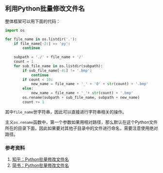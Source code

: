 ## 利用Python批量修改文件名

整体框架可以用下面的代码：

```python
import os

for file_name in os.listdir('.'):
    if file_name[-2:] == 'py':
        continue
    
    subpath = './' + file_name + '/'
    count = 1
    for sub_file_name in os.listdir(subpath):
        if sub_file_name[-4:] != '.bmp':
            continue
        if count < 10:
            new_name = file_name + '_' + '0' + str(count) + '.bmp'
        else:
            new_name = file_name + '_'+ str(count) + '.bmp'
        os.rename(subpath + sub_file_name, subpath + new_name)
        count += 1
```

其中`file_name`世字符串，因此可以直接进行字符串相关的操作。

主义`os.rename`函数中，第一个参数如果用相对路径，那么默认在这个Python文件所在的目录下面，因此如果要对其他子目录中的文件进行命名，需要注意使用绝对路径。

### 参考资料

1. [知乎：Python批量修改文件名](<https://zhuanlan.zhihu.com/p/32993545>)
2. [简书：Python批量修改文件名](<https://www.jianshu.com/p/c6ad6a896b1d>)




